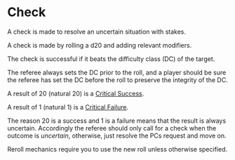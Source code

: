 # Check

A check is made to resolve an uncertain situation with stakes.

A check is made by rolling a d20 and adding relevant modifiers.

The check is successful if it beats the difficulty class (DC) of the target.

The referee always sets the DC prior to the roll, and a player should be sure the referee has set the DC before the roll to preserve the integrity of the DC.

A result of 20 (natural 20) is a [Critical Success](../Dice%20Rolls/Critical%20Success.md).

A result of 1 (natural 1) is a [Critical Failure](../Dice%20Rolls/Critical%20Failure.md).

The reason 20 is a success and 1 is a failure means that the result is always uncertain. Accordingly the referee should only call for a check when the outcome is *uncertain*, otherwise, just resolve the PCs request and move on.

Reroll mechanics require you to use the new roll unless otherwise specified.